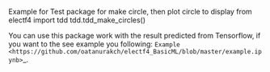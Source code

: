 Example for Test package for make circle, then plot circle to display
    from electf4 import tdd
    tdd.tdd_make_circles()

You can use this package work with the result predicted from Tensorflow, if you want to the see example you following: `Example <https://github.com/oatanurakch/electf4_BasicML/blob/master/example.ipynb>`_.
